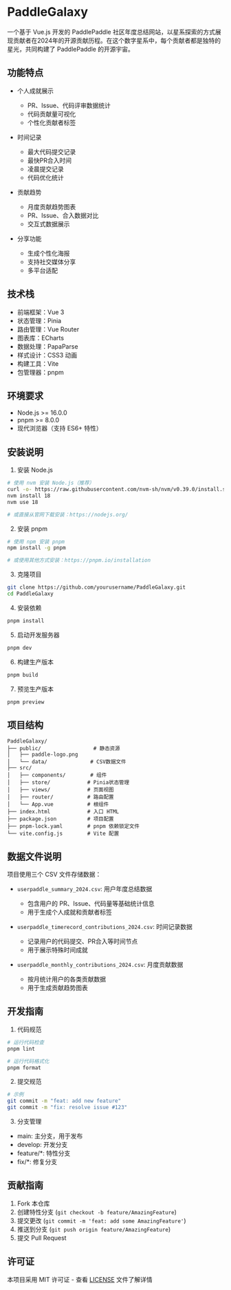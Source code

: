 # PaddleGalaxy

一个基于 Vue.js 开发的 PaddlePaddle 社区年度总结网站，以星系探索的方式展现贡献者在2024年的开源贡献历程。在这个数字星系中，每个贡献者都是独特的星光，共同构建了 PaddlePaddle 的开源宇宙。

## 功能特点

- 个人成就展示
  - PR、Issue、代码评审数据统计
  - 代码贡献量可视化
  - 个性化贡献者标签

- 时间记录
  - 最大代码提交记录
  - 最快PR合入时间
  - 凌晨提交记录
  - 代码优化统计

- 贡献趋势
  - 月度贡献趋势图表
  - PR、Issue、合入数据对比
  - 交互式数据展示

- 分享功能
  - 生成个性化海报
  - 支持社交媒体分享
  - 多平台适配

## 技术栈

- 前端框架：Vue 3
- 状态管理：Pinia
- 路由管理：Vue Router
- 图表库：ECharts
- 数据处理：PapaParse
- 样式设计：CSS3 动画
- 构建工具：Vite
- 包管理器：pnpm

## 环境要求

- Node.js >= 16.0.0
- pnpm >= 8.0.0
- 现代浏览器（支持 ES6+ 特性）

## 安装说明

1. 安装 Node.js
```bash
# 使用 nvm 安装 Node.js（推荐）
curl -o- https://raw.githubusercontent.com/nvm-sh/nvm/v0.39.0/install.sh | bash
nvm install 18
nvm use 18

# 或直接从官网下载安装：https://nodejs.org/
```

2. 安装 pnpm
```bash
# 使用 npm 安装 pnpm
npm install -g pnpm

# 或使用其他方式安装：https://pnpm.io/installation
```

3. 克隆项目
```bash
git clone https://github.com/yourusername/PaddleGalaxy.git
cd PaddleGalaxy
```

4. 安装依赖
```bash
pnpm install
```

5. 启动开发服务器
```bash
pnpm dev
```

6. 构建生产版本
```bash
pnpm build
```

7. 预览生产版本
```bash
pnpm preview
```

## 项目结构

```
PaddleGalaxy/
├── public/                 # 静态资源
│   ├── paddle-logo.png
│   └── data/              # CSV数据文件
├── src/
│   ├── components/        # 组件
│   ├── store/            # Pinia状态管理
│   ├── views/            # 页面视图
│   ├── router/           # 路由配置
│   └── App.vue           # 根组件
├── index.html            # 入口 HTML
├── package.json          # 项目配置
├── pnpm-lock.yaml        # pnpm 依赖锁定文件
└── vite.config.js        # Vite 配置
```

## 数据文件说明

项目使用三个 CSV 文件存储数据：

- `userpaddle_summary_2024.csv`: 用户年度总结数据
  - 包含用户的 PR、Issue、代码量等基础统计信息
  - 用于生成个人成就和贡献者标签

- `userpaddle_timerecord_contributions_2024.csv`: 时间记录数据
  - 记录用户的代码提交、PR合入等时间节点
  - 用于展示特殊时间成就

- `userpaddle_monthly_contributions_2024.csv`: 月度贡献数据
  - 按月统计用户的各类贡献数据
  - 用于生成贡献趋势图表

## 开发指南

1. 代码规范
```bash
# 运行代码检查
pnpm lint

# 运行代码格式化
pnpm format
```

2. 提交规范
```bash
# 示例
git commit -m "feat: add new feature"
git commit -m "fix: resolve issue #123"
```

3. 分支管理
- main: 主分支，用于发布
- develop: 开发分支
- feature/*: 特性分支
- fix/*: 修复分支

## 贡献指南

1. Fork 本仓库
2. 创建特性分支 (`git checkout -b feature/AmazingFeature`)
3. 提交更改 (`git commit -m 'feat: add some AmazingFeature'`)
4. 推送到分支 (`git push origin feature/AmazingFeature`)
5. 提交 Pull Request

## 许可证

本项目采用 MIT 许可证 - 查看 [LICENSE](LICENSE) 文件了解详情
